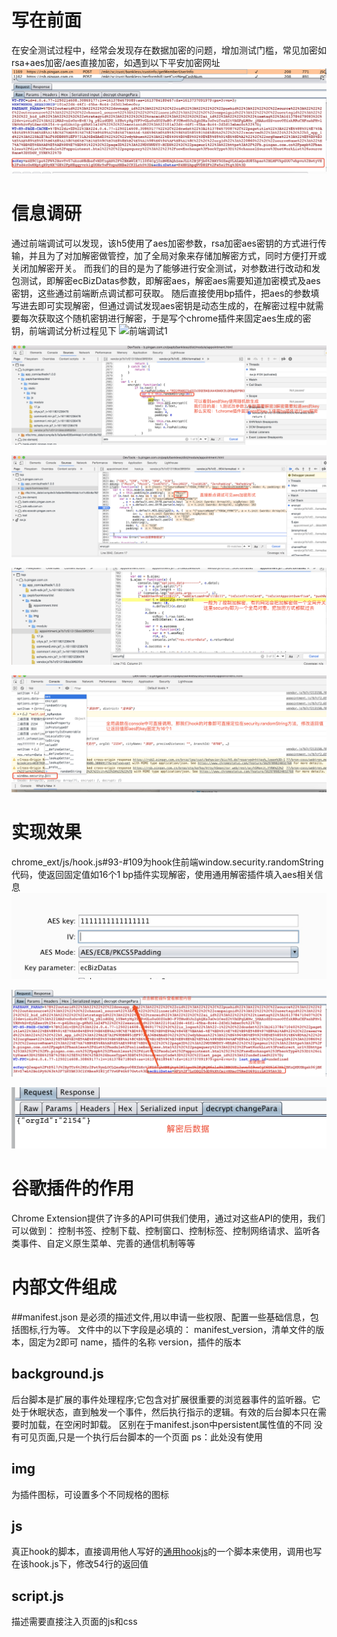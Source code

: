 # 写在前面
在安全测试过程中，经常会发现存在数据加密的问题，增加测试门槛，常见加密如rsa+aes加密/aes直接加密，如遇到以下平安加密网址
![参数加密](./参数加密.jpg "参数加密")
# 信息调研
通过前端调试可以发现，该h5使用了aes加密参数，rsa加密aes密钥的方式进行传输，并且为了对加解密做管控，加了全局对象来存储加解密方式，同时方便打开或关闭加解密开关。
而我们的目的是为了能够进行安全测试，对参数进行改动和发包测试，即解密ecBizDatas参数，即解密aes，解密aes需要知道加密模式及aes密钥，这些通过前端断点调试都可获取。
随后直接使用bp插件，把aes的参数填写进去即可实现解密，但通过调试发现aes密钥是动态生成的，在解密过程中就需要每次获取这个随机密钥进行解密，于是写个chrome插件来固定aes生成的密钥，前端调试分析过程见下
![前端调试1](./前端调试1.png "前端调试1")

![前端调试2](./前端调试2.png "前端调试2")

![前端调试3](./前端调试3.png "前端调试3")

![前端调试4](./前端调试4.png "前端调试4")

![前端调试5](./前端调试5.png "前端调试5")
# 实现效果
chrome_ext/js/hook.js#93-#109为hook住前端window.security.randomString代码，使返回固定值如16个1
bp插件实现解密，使用通用解密插件填入aes相关信息
![bp解密插件](./bp解密插件.jpg "bp解密插件")

![解密前](./解密前.png "解密前")

![解密后](./解密后.png "解密后")

# 谷歌插件的作用
Chrome Extension提供了许多的API可供我们使用，通过对这些API的使用，我们可以做到：
控制书签、控制下载、控制窗口、控制标签、控制网络请求、监听各类事件、自定义原生菜单、完善的通信机制等等
# 内部文件组成
##manifest.json
是必须的描述文件,用以申请一些权限、配置一些基础信息，包括图标,行为等。
文件中的以下字段是必填的：
manifest_version，清单文件的版本，固定为2即可
name，插件的名称
version，插件的版本

## background.js
后台脚本是扩展的事件处理程序;它包含对扩展很重要的浏览器事件的监听器。它处于休眠状态，直到触发一个事件，然后执行指示的逻辑。有效的后台脚本只在需要时加载，在空闲时卸载。 区别在于manifest.json中persistent属性值的不同
没有可见页面,只是一个执行后台脚本的一个页面
ps：此处没有使用

## img
为插件图标，可设置多个不同规格的图标

## js
真正hook的脚本，直接调用他人写好的[通用hookjs](https://github.com/pnigos/hookjs)的一个脚本来使用，调用也写在该hook.js下，修改54行的返回值

## script.js
描述需要直接注入页面的js和css



